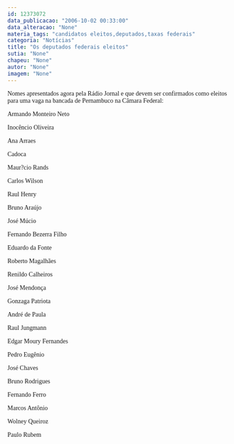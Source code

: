 ```yaml
---
id: 12373072
data_publicacao: "2006-10-02 00:33:00"
data_alteracao: "None"
materia_tags: "candidatos eleitos,deputados,taxas federais"
categoria: "Notícias"
title: "Os deputados federais eleitos"
sutia: "None"
chapeu: "None"
autor: "None"
imagem: "None"
---
```

<p><P><FONT face=Verdana>Nomes apresentados agora pela Rádio Jornal e que devem ser confirmados como eleitos para uma vaga na bancada de Pernambuco na Câmara Federal:</FONT></P></p>
<p><P><FONT face=Verdana>Armando Monteiro Neto</FONT></P></p>
<p><P><FONT face=Verdana>Inocêncio Oliveira</FONT></P></p>
<p><P><FONT face=Verdana>Ana Arraes</FONT></P></p>
<p><P><FONT face=Verdana>Cadoca</FONT></P></p>
<p><P><FONT face=Verdana>Maur?cio Rands</FONT></P></p>
<p><P><FONT face=Verdana>Carlos Wilson</FONT></P></p>
<p><P><FONT face=Verdana>Raul Henry</FONT></P></p>
<p><P><FONT face=Verdana>Bruno Araújo</FONT></P></p>
<p><P><FONT face=Verdana>José Múcio</FONT></P></p>
<p><P><FONT face=Verdana>Fernando Bezerra Filho</FONT></P></p>
<p><P><FONT face=Verdana>Eduardo da Fonte</FONT></P></p>
<p><P><FONT face=Verdana>Roberto Magalhães</FONT></P></p>
<p><P><FONT face=Verdana>Renildo Calheiros</FONT></P></p>
<p><P><FONT face=Verdana>José Mendonça</FONT></P></p>
<p><P><FONT face=Verdana>Gonzaga Patriota</FONT></P></p>
<p><P><FONT face=Verdana>André de Paula</FONT></P></p>
<p><P><FONT face=Verdana>Raul Jungmann</FONT></P></p>
<p><P><FONT face=Verdana>Edgar Moury Fernandes</FONT></P></p>
<p><P><FONT face=Verdana>Pedro Eugênio</FONT></P></p>
<p><P><FONT face=Verdana>José Chaves</FONT></P></p>
<p><P><FONT face=Verdana>Bruno Rodrigues</FONT></P></p>
<p><P><FONT face=Verdana>Fernando Ferro</FONT></P></p>
<p><P><FONT face=Verdana>Marcos Antônio</FONT></P></p>
<p><P><FONT face=Verdana>Wolney Queiroz</FONT></P></p>
<p><P><FONT face=Verdana>Paulo Rubem</FONT></P> </p>
